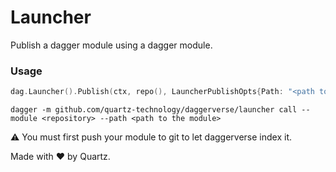 # Launcher

Publish a dagger module using a dagger module.

### Usage

```go
dag.Launcher().Publish(ctx, repo(), LauncherPublishOpts{Path: "<path to the module>"})
```

```shell
dagger -m github.com/quartz-technology/daggerverse/launcher call --module <repository> --path <path to the module> 
```

:warning: You must first push your module to git to let daggerverse index it.

Made with ❤️ by Quartz.
